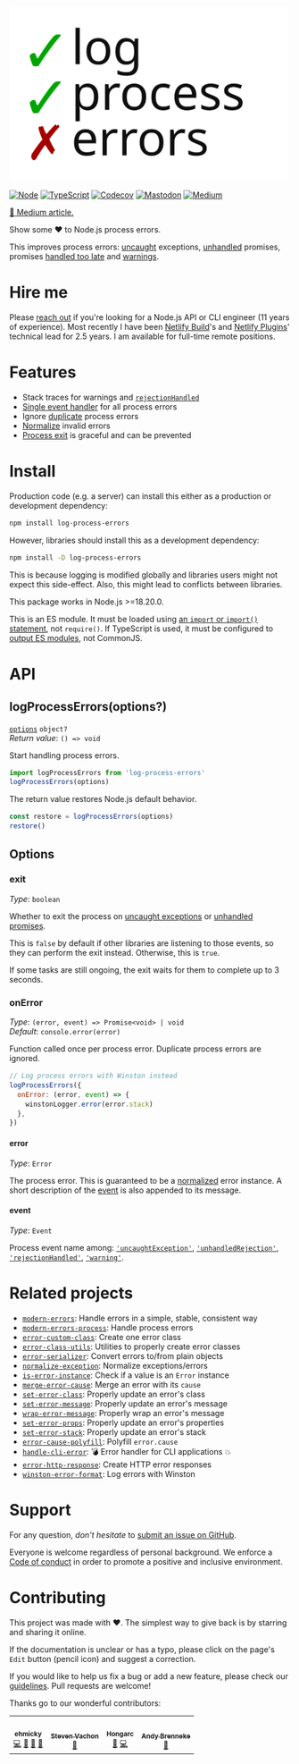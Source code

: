<picture>
  <source media="(prefers-color-scheme: dark)" srcset="https://raw.githubusercontent.com/ehmicky/design/main/log-process-errors/log-process-errors_dark.svg"/>
  <img alt="log-process-errors logo" src="https://raw.githubusercontent.com/ehmicky/design/main/log-process-errors/log-process-errors.svg" width="500"/>
</picture>

[![Node](https://img.shields.io/badge/-Node.js-808080?logo=node.js&colorA=404040&logoColor=66cc33)](https://www.npmjs.com/package/log-process-errors)
[![TypeScript](https://img.shields.io/badge/-Typed-808080?logo=typescript&colorA=404040&logoColor=0096ff)](/src/main.d.ts)
[![Codecov](https://img.shields.io/badge/-Tested%20100%25-808080?logo=codecov&colorA=404040)](https://codecov.io/gh/ehmicky/log-process-errors)
[![Mastodon](https://img.shields.io/badge/-Mastodon-808080.svg?logo=mastodon&colorA=404040&logoColor=9590F9)](https://fosstodon.org/@ehmicky)
[![Medium](https://img.shields.io/badge/-Medium-808080.svg?logo=medium&colorA=404040)](https://medium.com/@ehmicky)

[📰 Medium article.](https://medium.com/@ehmicky/node-js-process-errors-are-broken-193980f0a77b)

Show some ❤️ to Node.js process errors.

This improves process errors:
[uncaught](https://nodejs.org/api/process.html#process_event_uncaughtexception)
exceptions,
[unhandled](https://nodejs.org/api/process.html#process_event_unhandledrejection)
promises, promises
[handled too late](https://nodejs.org/api/process.html#process_event_rejectionhandled)
and [warnings](https://nodejs.org/api/process.html#process_event_warning).

# Hire me

Please
[reach out](https://www.linkedin.com/feed/update/urn:li:activity:7117265228068716545/)
if you're looking for a Node.js API or CLI engineer (11 years of experience).
Most recently I have been [Netlify Build](https://github.com/netlify/build)'s
and [Netlify Plugins](https://www.netlify.com/products/build/plugins/)'
technical lead for 2.5 years. I am available for full-time remote positions.

# Features

- Stack traces for warnings and
  [`rejectionHandled`](https://nodejs.org/api/process.html#process_event_rejectionhandled)
- [Single event handler](#onerror) for all process errors
- Ignore [duplicate](#onerror) process errors
- [Normalize](#error) invalid errors
- [Process exit](#exit) is graceful and can be prevented

# Install

Production code (e.g. a server) can install this either as a production or
development dependency:

```bash
npm install log-process-errors
```

However, libraries should install this as a development dependency:

```bash
npm install -D log-process-errors
```

This is because logging is modified globally and libraries users might not
expect this side-effect. Also, this might lead to conflicts between libraries.

This package works in Node.js >=18.20.0.

This is an ES module. It must be loaded using
[an `import` or `import()` statement](https://gist.github.com/sindresorhus/a39789f98801d908bbc7ff3ecc99d99c),
not `require()`. If TypeScript is used, it must be configured to
[output ES modules](https://www.typescriptlang.org/docs/handbook/esm-node.html),
not CommonJS.

# API

## logProcessErrors(options?)

[`options`](#options) `object?`\
_Return value_: `() => void`

Start handling process errors.

```js
import logProcessErrors from 'log-process-errors'
logProcessErrors(options)
```

The return value restores Node.js default behavior.

```js
const restore = logProcessErrors(options)
restore()
```

## Options

### exit

_Type_: `boolean`

Whether to exit the process on
[uncaught exceptions](https://nodejs.org/api/process.html#process_event_uncaughtexception)
or
[unhandled promises](https://nodejs.org/api/process.html#process_event_unhandledrejection).

This is `false` by default if other libraries are listening to those events, so
they can perform the exit instead. Otherwise, this is `true`.

If some tasks are still ongoing, the exit waits for them to complete up to 3
seconds.

### onError

_Type_: `(error, event) => Promise<void> | void`\
_Default_: `console.error(error)`

Function called once per process error. Duplicate process errors are ignored.

```js
// Log process errors with Winston instead
logProcessErrors({
  onError: (error, event) => {
    winstonLogger.error(error.stack)
  },
})
```

#### error

_Type_: `Error`

The process error. This is guaranteed to be a
[normalized](https://github.com/ehmicky/normalize-exception) error instance. A
short description of the [event](#event) is also appended to its message.

#### event

_Type_: `Event`

Process event name among:
[`'uncaughtException'`](https://nodejs.org/api/process.html#process_event_uncaughtexception),
[`'unhandledRejection'`](https://nodejs.org/api/process.html#process_event_unhandledrejection),
[`'rejectionHandled'`](https://nodejs.org/api/process.html#process_event_rejectionhandled),
[`'warning'`](https://nodejs.org/api/process.html#process_event_warning).

# Related projects

- [`modern-errors`](https://github.com/ehmicky/modern-errors): Handle errors in
  a simple, stable, consistent way
- [`modern-errors-process`](https://github.com/ehmicky/modern-errors-process):
  Handle process errors
- [`error-custom-class`](https://github.com/ehmicky/error-custom-class): Create
  one error class
- [`error-class-utils`](https://github.com/ehmicky/error-class-utils): Utilities
  to properly create error classes
- [`error-serializer`](https://github.com/ehmicky/error-serializer): Convert
  errors to/from plain objects
- [`normalize-exception`](https://github.com/ehmicky/normalize-exception):
  Normalize exceptions/errors
- [`is-error-instance`](https://github.com/ehmicky/is-error-instance): Check if
  a value is an `Error` instance
- [`merge-error-cause`](https://github.com/ehmicky/merge-error-cause): Merge an
  error with its `cause`
- [`set-error-class`](https://github.com/ehmicky/set-error-class): Properly
  update an error's class
- [`set-error-message`](https://github.com/ehmicky/set-error-message): Properly
  update an error's message
- [`wrap-error-message`](https://github.com/ehmicky/wrap-error-message):
  Properly wrap an error's message
- [`set-error-props`](https://github.com/ehmicky/set-error-props): Properly
  update an error's properties
- [`set-error-stack`](https://github.com/ehmicky/set-error-stack): Properly
  update an error's stack
- [`error-cause-polyfill`](https://github.com/ehmicky/error-cause-polyfill):
  Polyfill `error.cause`
- [`handle-cli-error`](https://github.com/ehmicky/handle-cli-error): 💣 Error
  handler for CLI applications 💥
- [`error-http-response`](https://github.com/ehmicky/error-http-response):
  Create HTTP error responses
- [`winston-error-format`](https://github.com/ehmicky/winston-error-format): Log
  errors with Winston

# Support

For any question, _don't hesitate_ to [submit an issue on GitHub](../../issues).

Everyone is welcome regardless of personal background. We enforce a
[Code of conduct](CODE_OF_CONDUCT.md) in order to promote a positive and
inclusive environment.

# Contributing

This project was made with ❤️. The simplest way to give back is by starring and
sharing it online.

If the documentation is unclear or has a typo, please click on the page's `Edit`
button (pencil icon) and suggest a correction.

If you would like to help us fix a bug or add a new feature, please check our
[guidelines](CONTRIBUTING.md). Pull requests are welcome!

Thanks go to our wonderful contributors:

<!-- ALL-CONTRIBUTORS-LIST:START -->
<!-- prettier-ignore-start -->
<!-- markdownlint-disable -->
<table>
  <tr>
    <td align="center"><a href="https://fosstodon.org/@ehmicky"><img src="https://avatars2.githubusercontent.com/u/8136211?v=4" width="100px;" alt=""/><br /><sub><b>ehmicky</b></sub></a><br /><a href="https://github.com/ehmicky/log-process-errors/commits?author=ehmicky" title="Code">💻</a> <a href="#design-ehmicky" title="Design">🎨</a> <a href="#ideas-ehmicky" title="Ideas, Planning, & Feedback">🤔</a> <a href="https://github.com/ehmicky/log-process-errors/commits?author=ehmicky" title="Documentation">📖</a></td>
    <td align="center"><a href="https://svachon.com"><img src="https://avatars0.githubusercontent.com/u/170197?v=4" width="100px;" alt=""/><br /><sub><b>Steven Vachon</b></sub></a><br /><a href="#question-stevenvachon" title="Answering Questions">💬</a></td>
    <td align="center"><a href="https://github.com/Hongarc"><img src="https://avatars1.githubusercontent.com/u/19208123?v=4" width="100px;" alt=""/><br /><sub><b>Hongarc</b></sub></a><br /><a href="https://github.com/ehmicky/log-process-errors/commits?author=Hongarc" title="Documentation">📖</a> <a href="https://github.com/ehmicky/log-process-errors/commits?author=Hongarc" title="Code">💻</a></td>
    <td align="center"><a href="https://github.com/abrenneke"><img src="https://avatars0.githubusercontent.com/u/342540?v=4" width="100px;" alt=""/><br /><sub><b>Andy Brenneke</b></sub></a><br /><a href="https://github.com/ehmicky/log-process-errors/issues?q=author%3Aabrenneke" title="Bug reports">🐛</a></td>
  </tr>
</table>

<!-- markdownlint-enable -->
<!-- prettier-ignore-end -->

<!-- ALL-CONTRIBUTORS-LIST:END -->
